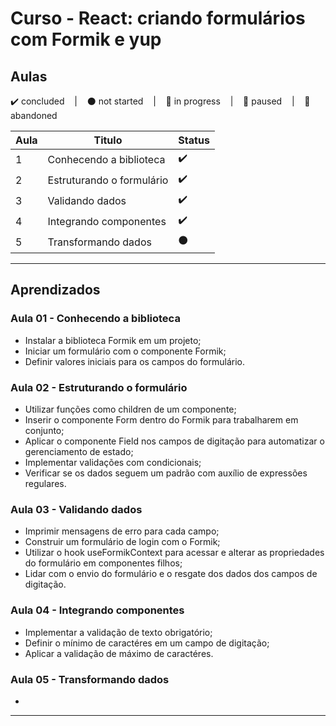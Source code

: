 # Curso - React: criando formulários com Formik e yup

## Aulas
<p>
  ✔️ concluded &nbsp;&nbsp;&nbsp;|&nbsp;&nbsp;&nbsp;
  ⚫ not started &nbsp;&nbsp;&nbsp;|&nbsp;&nbsp;&nbsp;
  🔵 in progress &nbsp;&nbsp;&nbsp;|&nbsp;&nbsp;&nbsp;
  🔶 paused &nbsp;&nbsp;&nbsp;|&nbsp;&nbsp;&nbsp;
  🔴 abandoned 
</p>

| Aula | Titulo | Status |
| --- | --- | --- |
| 1 | Conhecendo a biblioteca | ✔️ |
| 2 | Estruturando o formulário | ✔️ |
| 3 | Validando dados | ✔️ |
| 4 | Integrando componentes | ✔️ |
| 5 | Transformando dados | ⚫ |

---

## Aprendizados

### Aula 01 - Conhecendo a biblioteca
<ul>
  <li>Instalar a biblioteca Formik em um projeto;</li>
  <li>Iniciar um formulário com o componente Formik;</li>
  <li>Definir valores iniciais para os campos do formulário.</li>
</ul>

### Aula 02 - Estruturando o formulário
<ul>
  <li>Utilizar funções como children de um componente;</li>
  <li>Inserir o componente Form dentro do Formik para trabalharem em conjunto;</li>
  <li>Aplicar o componente Field nos campos de digitação para automatizar o gerenciamento de estado;</li>
  <li>Implementar validações com condicionais;</li>
  <li>Verificar se os dados seguem um padrão com auxílio de expressões regulares.</li>
</ul>

### Aula 03 - Validando dados
<ul>
  <li>Imprimir mensagens de erro para cada campo;</li>
  <li>Construir um formulário de login com o Formik;</li>
  <li>Utilizar o hook useFormikContext para acessar e alterar as propriedades do formulário em componentes filhos;</li>
  <li>Lidar com o envio do formulário e o resgate dos dados dos campos de digitação.</li>
</ul>

### Aula 04 - Integrando componentes
<ul>
  <li>Implementar a validação de texto obrigatório;</li>
  <li>Definir o mínimo de caractéres em um campo de digitação;</li>
  <li>Aplicar a validação de máximo de caractéres.</li>
</ul>

### Aula 05 - Transformando dados
<ul>
  <li></li>
</ul>

---

<!-- ## 🎯 Projeto desenvolvido
Este é o screenshot do projeto que foi desenvolvido durante o curso:

<p align="center">
  <img alt="Miniatura da imagem do projeto"src="../../.github/thumbs/preview.jpg">
</p> -->